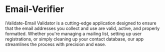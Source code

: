 # Email-Verifier

iValidate-Email Validator is a cutting-edge application designed to ensure that the email addresses you collect and use are valid, active, and properly formatted. Whether you're managing a mailing list, setting up user registrations, or simply cleaning up your contact database, our app streamlines the process with precision and ease.
